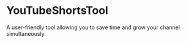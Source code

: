 # YouTubeShortsTool
A user-friendly tool allowing you to save time and grow your channel simultaneously. 
